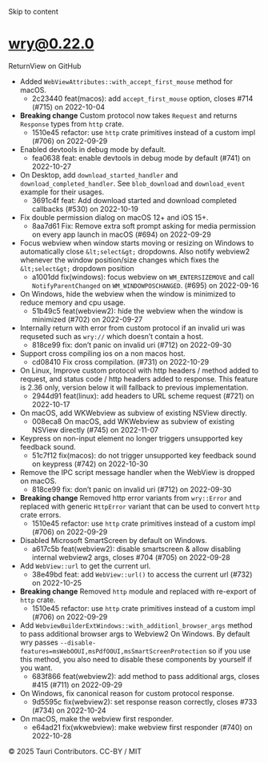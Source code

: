 Skip to content
# wry@0.22.0
ReturnView on GitHub
  * Added `WebViewAttributes::with_accept_first_mouse` method for macOS. 
    * 2c23440 feat(macos): add `accept_first_mouse` option, closes #714 (#715) on 2022-10-04
  * **Breaking change** Custom protocol now takes `Request` and returns `Response` types from `http` crate. 
    * 1510e45 refactor: use `http` crate primitives instead of a custom impl (#706) on 2022-09-29
  * Enabled devtools in debug mode by default. 
    * fea0638 feat: enable devtools in debug mode by default (#741) on 2022-10-27
  * On Desktop, add `download_started_handler` and `download_completed_handler`. See `blob_download` and `download_event` example for their usages. 
    * 3691c4f feat: Add download started and download completed callbacks (#530) on 2022-10-19
  * Fix double permission dialog on macOS 12+ and iOS 15+. 
    * 8aa7d61 Fix: Remove extra soft prompt asking for media permission on every app launch in macOS (#694) on 2022-09-29
  * Focus webview when window starts moving or resizing on Windows to automatically close `&lt;select&gt;` dropdowns. Also notify webview2 whenever the window position/size changes which fixes the `&lt;select&gt;` dropdown position 
    * a1001dd fix(windows): focus webview on `WM_ENTERSIZEMOVE` and call `NotifyParentChanged` on `WM_WINDOWPOSCHANGED`. (#695) on 2022-09-16
  * On Windows, hide the webview when the window is minimized to reduce memory and cpu usage. 
    * 51b49c5 feat(webview2): hide the webview when the window is minimized (#702) on 2022-09-27
  * Internally return with error from custom protocol if an invalid uri was requseted such as `wry://` which doesn’t contain a host. 
    * 818ce99 fix: don’t panic on invalid uri (#712) on 2022-09-30
  * Support cross compiling ios on a non macos host. 
    * cd08410 Fix cross compilation. (#731) on 2022-10-29
  * On Linux, Improve custom protocol with http headers / method added to request, and status code / http headers added to response. This feature is 2.36 only, version below it will fallback to previous implementation. 
    * 2944d91 feat(linux): add headers to URL scheme request (#721) on 2022-10-17
  * On macOS, add WKWebview as subview of existing NSView directly. 
    * 008eca8 On macOS, add WKWebview as subview of existing NSView directly (#745) on 2022-11-07
  * Keypress on non-input element no longer triggers unsupported key feedback sound. 
    * 51c7f12 fix(macos): do not trigger unsupported key feedback sound on keypress (#742) on 2022-10-30
  * Remove the IPC script message handler when the WebView is dropped on macOS. 
    * 818ce99 fix: don’t panic on invalid uri (#712) on 2022-09-30
  * **Breaking change** Removed http error variants from `wry::Error` and replaced with generic `HttpError` variant that can be used to convert `http` crate errors. 
    * 1510e45 refactor: use `http` crate primitives instead of a custom impl (#706) on 2022-09-29
  * Disabled Microsoft SmartScreen by default on Windows. 
    * a617c5b feat(webview2): disable smartscreen & allow disabling internal webview2 args, closes #704 (#705) on 2022-09-28
  * Add `WebView::url` to get the current url. 
    * 38e49bd feat: add `WebView::url()` to access the current url (#732) on 2022-10-25
  * **Breaking change** Removed `http` module and replaced with re-export of `http` crate. 
    * 1510e45 refactor: use `http` crate primitives instead of a custom impl (#706) on 2022-09-29
  * Add `WebviewBuilderExtWindows::with_additionl_browser_args` method to pass additional browser args to Webview2 On Windows. By default wry passes `--disable-features=msWebOOUI,msPdfOOUI,msSmartScreenProtection` so if you use this method, you also need to disable these components by yourself if you want. 
    * 683f866 feat(webview2): add method to pass additional args, closes #415 (#711) on 2022-09-29
  * On Windows, fix canonical reason for custom protocol response. 
    * 9d5595c fix(webview2): set response reason correctly, closes #733 (#734) on 2022-10-24
  * On macOS, make the webview first responder. 
    * e64ad21 fix(wkwebview): make webview first responder (#740) on 2022-10-28


© 2025 Tauri Contributors. CC-BY / MIT

